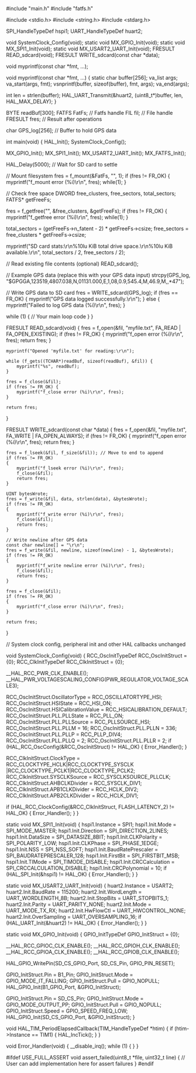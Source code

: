 #include "main.h"
#include "fatfs.h"

#include <stdio.h>
#include <string.h>
#include <stdarg.h>

SPI_HandleTypeDef hspi1;
UART_HandleTypeDef huart2;

void SystemClock_Config(void);
static void MX_GPIO_Init(void);
static void MX_SPI1_Init(void);
static void MX_USART2_UART_Init(void);
FRESULT READ_sdcard(void);
FRESULT WRITE_sdcard(const char *data);

void myprintf(const char *fmt, ...);

void myprintf(const char *fmt, ...) {
  static char buffer[256];
  va_list args;
  va_start(args, fmt);
  vsnprintf(buffer, sizeof(buffer), fmt, args);
  va_end(args);

  int len = strlen(buffer);
  HAL_UART_Transmit(&huart2, (uint8_t*)buffer, len, HAL_MAX_DELAY);
}

BYTE readBuf[300];
FATFS FatFs; 	// Fatfs handle
FIL fil; 		// File handle
FRESULT fres;   // Result after operations

char GPS_log[256];  // Buffer to hold GPS data

int main(void)
{
  HAL_Init();
  SystemClock_Config();

  MX_GPIO_Init();
  MX_SPI1_Init();
  MX_USART2_UART_Init();
  MX_FATFS_Init();

  HAL_Delay(5000); // Wait for SD card to settle

  // Mount filesystem
  fres = f_mount(&FatFs, "", 1);
  if (fres != FR_OK)
  {
    myprintf("f_mount error (%i)\r\n", fres);
    while(1);
  }

  // Check free space
  DWORD free_clusters, free_sectors, total_sectors;
  FATFS* getFreeFs;

  fres = f_getfree("", &free_clusters, &getFreeFs);
  if (fres != FR_OK)
  {
    myprintf("f_getfree error (%i)\r\n", fres);
    while(1);
  }

  total_sectors = (getFreeFs->n_fatent - 2) * getFreeFs->csize;
  free_sectors = free_clusters * getFreeFs->csize;

  myprintf("SD card stats:\r\n%10lu KiB total drive space.\r\n%10lu KiB available.\r\n",
           total_sectors / 2, free_sectors / 2);

  // Read existing file contents (optional)
  READ_sdcard();

  // Example GPS data (replace this with your GPS data input)
  strcpy(GPS_log, "$GPGGA,123519,4807.038,N,01131.000,E,1,08,0.9,545.4,M,46.9,M,,*47");

  // Write GPS data to SD card
  fres = WRITE_sdcard(GPS_log);
  if (fres == FR_OK) 
  {
    myprintf("GPS data logged successfully.\r\n");
  } else
  {
    myprintf("Failed to log GPS data (%i)\r\n", fres);
  }

  while (1)
  {
    // Your main loop code
  }
}

FRESULT READ_sdcard(void)
{
    fres = f_open(&fil, "myfile.txt", FA_READ | FA_OPEN_EXISTING);
    if (fres != FR_OK) {
        myprintf("f_open error (%i)\r\n", fres);
        return fres;
    }

    myprintf("Opened 'myfile.txt' for reading:\r\n");

    while (f_gets((TCHAR*)readBuf, sizeof(readBuf), &fil)) {
        myprintf("%s", readBuf);
    }

    fres = f_close(&fil);
    if (fres != FR_OK) {
        myprintf("f_close error (%i)\r\n", fres);
    }

    return fres;
}

FRESULT WRITE_sdcard(const char *data)
{
    fres = f_open(&fil, "myfile.txt", FA_WRITE | FA_OPEN_ALWAYS);
    if (fres != FR_OK)
    {
        myprintf("f_open error (%i)\r\n", fres);
        return fres;
    }

    fres = f_lseek(&fil, f_size(&fil)); // Move to end to append
    if (fres != FR_OK)
    {
        myprintf("f_lseek error (%i)\r\n", fres);
        f_close(&fil);
        return fres;
    }

    UINT bytesWrote;
    fres = f_write(&fil, data, strlen(data), &bytesWrote);
    if (fres != FR_OK)
    {
        myprintf("f_write error (%i)\r\n", fres);
        f_close(&fil);
        return fres;
    }

    // Write newline after GPS data
    const char newline[] = "\r\n";
    fres = f_write(&fil, newline, sizeof(newline) - 1, &bytesWrote);
    if (fres != FR_OK)
    {
        myprintf("f_write newline error (%i)\r\n", fres);
        f_close(&fil);
        return fres;
    }

    fres = f_close(&fil);
    if (fres != FR_OK)
    {
        myprintf("f_close error (%i)\r\n", fres);
    }

    return fres;
}

// System clock config, peripheral init and other HAL callbacks unchanged

void SystemClock_Config(void)
{
  RCC_OscInitTypeDef RCC_OscInitStruct = {0};
  RCC_ClkInitTypeDef RCC_ClkInitStruct = {0};

  __HAL_RCC_PWR_CLK_ENABLE();
  __HAL_PWR_VOLTAGESCALING_CONFIG(PWR_REGULATOR_VOLTAGE_SCALE3);

  RCC_OscInitStruct.OscillatorType = RCC_OSCILLATORTYPE_HSI;
  RCC_OscInitStruct.HSIState = RCC_HSI_ON;
  RCC_OscInitStruct.HSICalibrationValue = RCC_HSICALIBRATION_DEFAULT;
  RCC_OscInitStruct.PLL.PLLState = RCC_PLL_ON;
  RCC_OscInitStruct.PLL.PLLSource = RCC_PLLSOURCE_HSI;
  RCC_OscInitStruct.PLL.PLLM = 16;
  RCC_OscInitStruct.PLL.PLLN = 336;
  RCC_OscInitStruct.PLL.PLLP = RCC_PLLP_DIV4;
  RCC_OscInitStruct.PLL.PLLQ = 2;
  RCC_OscInitStruct.PLL.PLLR = 2;
  if (HAL_RCC_OscConfig(&RCC_OscInitStruct) != HAL_OK) { Error_Handler(); }

  RCC_ClkInitStruct.ClockType = RCC_CLOCKTYPE_HCLK|RCC_CLOCKTYPE_SYSCLK
                              |RCC_CLOCKTYPE_PCLK1|RCC_CLOCKTYPE_PCLK2;
  RCC_ClkInitStruct.SYSCLKSource = RCC_SYSCLKSOURCE_PLLCLK;
  RCC_ClkInitStruct.AHBCLKDivider = RCC_SYSCLK_DIV1;
  RCC_ClkInitStruct.APB1CLKDivider = RCC_HCLK_DIV2;
  RCC_ClkInitStruct.APB2CLKDivider = RCC_HCLK_DIV1;

  if (HAL_RCC_ClockConfig(&RCC_ClkInitStruct, FLASH_LATENCY_2) != HAL_OK) { Error_Handler(); }
}

static void MX_SPI1_Init(void)
{
	hspi1.Instance = SPI1;
  hspi1.Init.Mode = SPI_MODE_MASTER;
  hspi1.Init.Direction = SPI_DIRECTION_2LINES;
  hspi1.Init.DataSize = SPI_DATASIZE_8BIT;
  hspi1.Init.CLKPolarity = SPI_POLARITY_LOW;
  hspi1.Init.CLKPhase = SPI_PHASE_1EDGE;
  hspi1.Init.NSS = SPI_NSS_SOFT;
  hspi1.Init.BaudRatePrescaler = SPI_BAUDRATEPRESCALER_128;
  hspi1.Init.FirstBit = SPI_FIRSTBIT_MSB;
  hspi1.Init.TIMode = SPI_TIMODE_DISABLE;
  hspi1.Init.CRCCalculation = SPI_CRCCALCULATION_DISABLE;
  hspi1.Init.CRCPolynomial = 10;
  if (HAL_SPI_Init(&hspi1) != HAL_OK) { Error_Handler(); }
}

static void MX_USART2_UART_Init(void)
{
  huart2.Instance = USART2;
  huart2.Init.BaudRate = 115200;
  huart2.Init.WordLength = UART_WORDLENGTH_8B;
  huart2.Init.StopBits = UART_STOPBITS_1;
  huart2.Init.Parity = UART_PARITY_NONE;
  huart2.Init.Mode = UART_MODE_TX_RX;
  huart2.Init.HwFlowCtl = UART_HWCONTROL_NONE;
  huart2.Init.OverSampling = UART_OVERSAMPLING_16;
  if (HAL_UART_Init(&huart2) != HAL_OK) { Error_Handler(); }
}

static void MX_GPIO_Init(void)
{
  GPIO_InitTypeDef GPIO_InitStruct = {0};

  __HAL_RCC_GPIOC_CLK_ENABLE();
  __HAL_RCC_GPIOH_CLK_ENABLE();
  __HAL_RCC_GPIOA_CLK_ENABLE();
  __HAL_RCC_GPIOB_CLK_ENABLE();

  HAL_GPIO_WritePin(SD_CS_GPIO_Port, SD_CS_Pin, GPIO_PIN_RESET);

  GPIO_InitStruct.Pin = B1_Pin;
  GPIO_InitStruct.Mode = GPIO_MODE_IT_FALLING;
  GPIO_InitStruct.Pull = GPIO_NOPULL;
  HAL_GPIO_Init(B1_GPIO_Port, &GPIO_InitStruct);

  GPIO_InitStruct.Pin = SD_CS_Pin;
  GPIO_InitStruct.Mode = GPIO_MODE_OUTPUT_PP;
  GPIO_InitStruct.Pull = GPIO_NOPULL;
  GPIO_InitStruct.Speed = GPIO_SPEED_FREQ_LOW;
  HAL_GPIO_Init(SD_CS_GPIO_Port, &GPIO_InitStruct);
}

void HAL_TIM_PeriodElapsedCallback(TIM_HandleTypeDef *htim)
{
  if (htim->Instance == TIM1)
  {
    HAL_IncTick();
  }
}

void Error_Handler(void)
{
  __disable_irq();
  while (1) { }
}

#ifdef  USE_FULL_ASSERT
void assert_failed(uint8_t *file, uint32_t line)
{
  // User can add implementation here for assert failures
}
#endif
